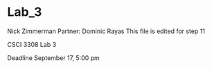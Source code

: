 Lab_3
=====
Nick Zimmerman
Partner: Dominic Rayas
This file is edited for step 11

CSCI 3308 Lab 3

Deadline September 17, 5:00 pm
